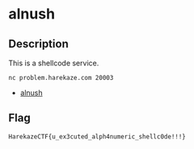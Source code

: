 # alnush

## Description

This is a shellcode service.

`nc problem.harekaze.com 20003`

- [alnush](attachments/alnush)

## Flag

```
HarekazeCTF{u_ex3cuted_alph4numeric_shellc0de!!!}
```
